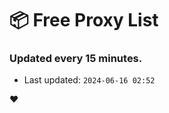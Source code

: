 # :package: Free Proxy List
### Updated every 15 minutes.

- Last updated: `2024-06-16 02:52`

:heart:
